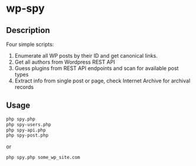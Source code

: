 # wp-spy

## Description

Four simple scripts:
1. Enumerate all WP posts by their ID and get canonical links.
2. Get all authors from Wordpress REST API
3. Guess plugins from REST API endpoints and scan for available post types
4. Extract info from single post or page, check Internet Archive for archival records

## Usage

```bash
php spy.php
php spy-users.php
php spy-api.php
php spy-post.php
```

or

```bash
php spy.php some_wp_site.com
```